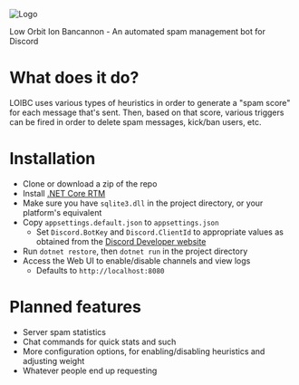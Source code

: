 ![Logo](http://jmazouri.github.io/LOIBC/images/loibc_logo.jpg)

Low Orbit Ion Bancannon - An automated spam management bot for Discord

# What does it do?
LOIBC uses various types of heuristics in order to generate a "spam score" for each message that's sent. Then, based on that score, various triggers can be fired in order to delete spam messages, kick/ban users, etc.

# Installation
* Clone or download a zip of the repo
* Install [.NET Core RTM](https://www.microsoft.com/net/core#windows)
* Make sure you have `sqlite3.dll` in the project directory, or your platform's equivalent
* Copy `appsettings.default.json` to `appsettings.json`
  * Set `Discord.BotKey` and `Discord.ClientId` to appropriate values as obtained from the [Discord Developer website](https://discordapp.com/developers/docs/intro)
* Run `dotnet restore`, then `dotnet run` in the project directory
* Access the Web UI to enable/disable channels and view logs
  * Defaults to `http://localhost:8080`

# Planned features
* Server spam statistics
* Chat commands for quick stats and such
* More configuration options, for enabling/disabling heuristics and adjusting weight
* Whatever people end up requesting